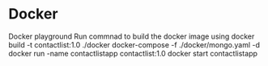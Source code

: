 # Docker
Docker playground
Run commnad to build the docker image using 
docker build -t contactlist:1.0 ./docker
docker-compose -f ./docker/mongo.yaml -d
docker run -name contactlistapp contactlist:1.0
docker start contactlistapp

